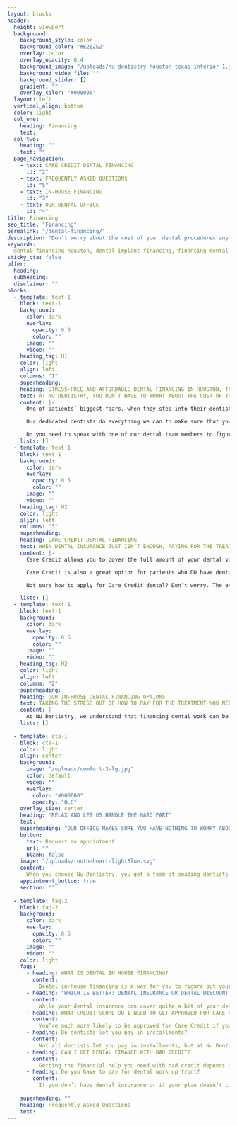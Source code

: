 ```yaml
---
layout: blocks
header:
  height: viewport
  background:
    background_style: color
    background_color: "#E2E2E2"
    overlay: color
    overlay_opacity: 0.4
    background_image: "/uploads/nu-dentistry-houston-texas-interior-1.jpg"
    background_video_file: ""
    background_slider: []
    gradient: ""
    overlay_color: "#000000"
  layout: left
  vertical_align: bottom
  color: light
  col_one:
    heading: Financing 
    text: 
  col_two:
    heading: ""
    text: ""
  page_navigation:
    - text: CARE CREDIT DENTAL FINANCING
      id: "2"
    - text: FREQUENTLY ASKED QUESTIONS
      id: "5"
    - text: IN-HOUSE FINANCING
      id: "3"
    - text: OUR DENTAL OFFICE
      id: "4"      
title: Financing
seo_title: "Financing"
permalink: "/dental-financing/"
description: "Don’t worry about the cost of your dental procedures any longer with dental financing! We make sure that getting the treatment you need doesn’t have to break..."
keywords:
  dental financing houston, dental implant financing, financing dental work, dental financing bad credit, dental financing for patients, dental financing optio...
sticky_cta: false
offer:
  heading: 
  subheading: 
  disclaimer: ""
blocks:
  - template: text-1
    block: text-1
    background:
      color: dark
      overlay:
        opacity: 0.5
        color: ""
      image: ""
      video: ""
    heading_tag: H1
    color: light
    align: left
    columns: "1"
    superheading: 
    heading: STRESS-FREE AND AFFORDABLE DENTAL FINANCING IN HOUSTON, TX
    text: AT NU DENTISTRY, YOU DON’T HAVE TO WORRY ABOUT THE COST OF YOUR DENTAL PROCEDURES ANY LONGER.
    content: |-
      One of patients’ biggest fears, when they step into their dentist’s office, isn’t their upcoming cavity filling, tooth extraction, or implant surgery—it’s how they’re going to pay for it. Even with a good dental insurance plan, there’s no guarantee that everything will be fully covered. So, what’s there for you to do when you need immediate treatment? At Nu Dentistry, we offer multiple dental financing options to ensure that you never have to put off your necessary visits again!

      Our dedicated dentists do everything we can to make sure that your treatments are always affordable, from approved insurance providers and Care Credit to our in-house financing programs. We’re fully prepared to work with you, discussing your choices and opportunities so you can make the right economic decision for your wallet.

      Do you need to speak with one of our dental team members to figure out what’s best for your current situation? Call our office at (832) 916-4144 today, and we’ll make the whole thing simple and easy for you.
    lists: []
  - template: text-1
    block: text-1
    background:
      color: dark
      overlay:
        opacity: 0.5
        color: ""
      image: ""
      video: ""
    heading_tag: H2
    color: light
    align: left
    columns: "3"
    superheading: 
    heading: CARE CREDIT DENTAL FINANCING
    text: WHEN DENTAL INSURANCE JUST ISN’T ENOUGH, PAYING FOR THE TREATMENTS YOU NEED CAN BE MADE SIMPLE WITH A CARE CREDIT CARD.
    content: |-
      Care Credit allows you to cover the full amount of your dental visit on their service credit card. You then make payments in manageable monthly installments. There’s no expiration date on your Care Credit account, so you can continue to get the treatments you need without the added stress of waiting for approval again.

      Care Credit is also a great option for patients who DO have dental insurance. We all know that insurance providers don’t always cover the full amounts, and the copayments they leave behind can still be a shock. As a dentist that takes Care Credit, however, you can charge the total copayment with us on your Care Credit card without having to rush to the bank.

      Not sure how to apply for Care Credit dental? Don’t worry. The entire process is super simple. All you have to do is follow their intuitive instructions online, and your dental care credit card will be on its way as soon as your application is approved. You’ll be able to start using your account with Care Credit dental providers, including us at Nu Dentistry, right away! Care Credit can be used even before the card arrives!

    lists: []
  - template: text-1
    block: text-1
    background:
      color: dark
      overlay:
        opacity: 0.5
        color: ""
      image: ""
      video: ""
    heading_tag: H2
    color: light
    align: left
    columns: "2"
    superheading: 
    heading: OUR IN-HOUSE DENTAL FINANCING OPTIONS
    text: TAKING THE STRESS OUT OF HOW TO PAY FOR THE TREATMENT YOU NEED.
    content: |-
      At Nu Dentistry, we understand that financing dental work can be stressful, regardless of whether you have dental insurance. That’s why our team is fully prepared to put together a program that’s right for you. As health providers dedicated to your total satisfaction, we want you to always get the care you need without having to break the bank. How exactly do in-house payment plans work? Our dentists know the ins and outs of our treatments, and we know just how to break them down into their most basic parts and costs. After an initial down payment, usually between 30 to 40% of the total payment cost, you can gradually pay the rest back in small, affordable installments until your procedure is fully covered. In-house financing is a great option for those without dental insurance or if the insurance they have doesn’t cover the total cost. Our Houston office is flexible because we believe that everyone should have access to amazing dental care, no matter their financial situation. If you have any questions or concerns about our payment programs, don’t hesitate to contact us at (832) 916-4144. We’re always happy to discuss your financial options and make things that little bit easier for you.
    lists: []
    
  - template: cta-1
    block: cta-1
    color: light
    align: center
    background:
      image: "/uploads/comfort-3-lg.jpg"
      color: default
      video: ""
      overlay:
        color: "#000000"
        opacity: "0.8"
    overlay_size: center
    heading: "RELAX AND LET US HANDLE THE HARD PART"
    text: 
    superheading: "OUR OFFICE MAKES SURE YOU HAVE NOTHING TO WORRY ABOUT WHEN IT COMES TO YOUR DENTAL FINANCING IN HOUSTON."
    button:
      text: Request an appointment
      url: ""
      blank: false
    image: "/uploads/tooth-heart-lightBlue.svg"
    content:
      When you choose Nu Dentistry, you get a team of amazing dentists who are always on your side, even when things get a little tight on your side. If you don’t have dental insurance, you have no reason to resign yourself to infrequent dentist care and poor dental hygiene. From being a dentist that takes Care Credit to offering our own in-house financing, our staff work with you to make everything easier. If you have any questions or concerns about how it all works, don’t hesitate to reach out to us at (832) 916-4144! Our dentists are super friendly and we’re always happy to give you the answers you need.
    appointment_button: true
    section: ""
    
  - template: faq-2
    block: faq-2
    background:
      color: dark
      overlay:
        opacity: 0.5
        color: ""
      image: ""
      video: ""
    color: light
    faqs:
      - heading: WHAT IS DENTAL IN HOUSE FINANCING?
        content:
          Dental in-house financing is a way for you to figure out your financing structure directly with us at Nu Dentistry. Unlike using dental insurance coverage or charging your treatment bill to your credit card, you can access our office’s unique terms, down payment options, and interest for each of our services. Our dentists are experts at what we do and know how to break down each part of the treatment process, meaning we know exactly how to shift things in your favor. For example, if you’re having trouble with your dental implant financing, you can work with your periodontist to put together a payment plan that works for everyone!
      - heading: "WHICH IS BETTER: DENTAL INSURANCE OR DENTAL DISCOUNT PLAN?"
        content:
          While your dental insurance can cover quite a bit of your dental bill each year, dental discounts aren’t something to scoff at either. While no one is paying for your treatment but you, the amount of money you can save from discounts can be well over the amount you pay for your premium with an insurance provider. This is especially true if you end up needing multiple treatments done throughout the year.
      - heading: WHAT CREDIT SCORE DO I NEED TO GET APPROVED FOR CARE CREDIT?
        content:
          You’re much more likely to be approved for Care Credit if you have a credit score of 623 or higher. However, it’s not impossible to get their dental care credit card if you have lesser credit. There have been cases where patients have been approved with scores as low as 600.
      - heading: Do dentists let you pay in installments?
        content:
          Not all dentists let you pay in installments, but at Nu Dentistry, we’re dedicated to ensuring our dental financing for patients is affordable. Talk to your treatment coordinator about spreading out the cost of your treatment.
      - heading: CAN I GET DENTAL FINANCE WITH BAD CREDIT?
        content:
          Getting the financial help you need with bad credit depends on the dental financing options you’re looking at. Insurance providers tend to love patients with great credit. Care Credit is much more lenient and focuses on people with more mediocre credit scores. When you have a score that’s less than stellar, your best choice is to work directly with us at Nu Dentistry. In addition to potential dental discounts, we can also help you make your payment plan more affordable with in-house financing and installments.
      - heading: Do you have to pay for dental work up front?
        content:
          If you don’t have dental insurance or if your plan doesn’t cover the full amount of your treatment, there’s no reason to panic over figuring out how to make up the difference up front. Our office is ready to work with you to come up with an in-house payment plan to pay the rest in installments. All you’ll need is a simple downpayment to start, and we’ll space out the other payments to ensure you’re able to make the full amount without any stress or worry.
          
    superheading: ""
    heading: Frequently Asked Questions
    text: 
---
```

